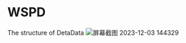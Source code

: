 # WSPD
The structure of DetaData
![屏幕截图 2023-12-03 144329](https://github.com/dxqllp/WSPD/assets/22762561/1a1baad6-2287-4093-8661-8e3c3b879a3d)

